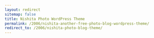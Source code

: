 ```yaml
---
layout: redirect
sitemap: false
title: Nishita Photo WordPress Theme
permalink: /2006/nishita-another-free-photo-blog-wordpress-theme/
redirect_to: /2006/nishita-photo-blog-theme/
---
```

